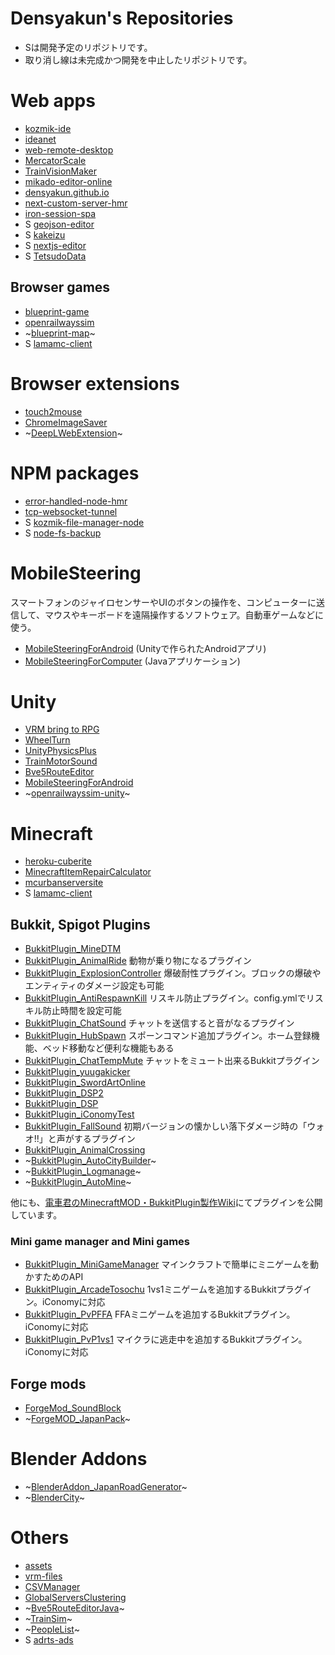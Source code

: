 # Densyakun's Repositories

- Sは開発予定のリポジトリです。
- 取り消し線は未完成かつ開発を中止したリポジトリです。

# Web apps
- [kozmik-ide](https://github.com/Densyakun/kozmik-ide)
- [ideanet](https://github.com/Densyakun/ideanet)
- [web-remote-desktop](https://github.com/Densyakun/web-remote-desktop)
- [MercatorScale](https://github.com/Densyakun/MercatorScale)
- [TrainVisionMaker](https://github.com/Densyakun/TrainVisionMaker)
- [mikado-editor-online](https://github.com/Densyakun/mikado-editor-online)
- [densyakun.github.io](https://github.com/Densyakun/densyakun.github.io)
- [next-custom-server-hmr](https://github.com/Densyakun/next-custom-server-hmr)
- [iron-session-spa](https://github.com/Densyakun/iron-session-spa)
- S [geojson-editor](https://github.com/Densyakun/geojson-editor)
- S [kakeizu](https://github.com/Densyakun/kakeizu)
- S [nextjs-editor](https://github.com/Densyakun/nextjs-editor)
- S [TetsudoData](https://github.com/Densyakun/TetsudoData)

## Browser games

- [blueprint-game](https://github.com/Densyakun/blueprint-game)
- [openrailwayssim](https://github.com/Densyakun/openrailwayssim)
- ~[blueprint-map](https://github.com/Densyakun/blueprint-map)~
- S [lamamc-client](https://github.com/Densyakun/lamamc-client)

# Browser extensions

- [touch2mouse](https://github.com/Densyakun/touch2mouse)
- [ChromeImageSaver](https://github.com/Densyakun/ChromeImageSaver)
- ~[DeepLWebExtension](https://github.com/Densyakun/DeepLWebExtension)~

# NPM packages

- [error-handled-node-hmr](https://github.com/Densyakun/error-handled-node-hmr)
- [tcp-websocket-tunnel](https://github.com/Densyakun/tcp-websocket-tunnel)
- S [kozmik-file-manager-node](https://github.com/Densyakun/kozmik-file-manager-node)
- S [node-fs-backup](https://github.com/Densyakun/node-fs-backup)

# MobileSteering

スマートフォンのジャイロセンサーやUIのボタンの操作を、コンピューターに送信して、マウスやキーボードを遠隔操作するソフトウェア。自動車ゲームなどに使う。

- [MobileSteeringForAndroid](https://github.com/Densyakun/MobileSteeringForAndroid) (Unityで作られたAndroidアプリ)
- [MobileSteeringForComputer](https://github.com/Densyakun/MobileSteeringForComputer) (Javaアプリケーション)

# Unity

- [VRM bring to RPG](https://github.com/Densyakun/vrm-bring-to-rpg)
- [WheelTurn](https://github.com/Densyakun/WheelTurn)
- [UnityPhysicsPlus](https://github.com/Densyakun/UnityPhysicsPlus)
- [TrainMotorSound](https://github.com/Densyakun/TrainMotorSound)
- [Bve5RouteEditor](https://github.com/Densyakun/Bve5RouteEditor)
- [MobileSteeringForAndroid](https://github.com/Densyakun/MobileSteeringForAndroid)
- ~[openrailwayssim-unity](https://github.com/Densyakun/openrailwayssim-unity)~

# Minecraft

- [heroku-cuberite](https://github.com/Densyakun/heroku-cuberite)
- [MinecraftItemRepairCalculator](https://github.com/Densyakun/MinecraftItemRepairCalculator)
- [mcurbanserversite](https://github.com/Densyakun/mcurbanserversite)
- S [lamamc-client](https://github.com/Densyakun/lamamc-client)

## Bukkit, Spigot Plugins

- [BukkitPlugin_MineDTM](https://github.com/Densyakun/BukkitPlugin_MineDTM)
- [BukkitPlugin_AnimalRide](https://github.com/Densyakun/BukkitPlugin_AnimalRide) 動物が乗り物になるプラグイン
- [BukkitPlugin_ExplosionController](https://github.com/Densyakun/BukkitPlugin_ExplosionController) 爆破耐性プラグイン。ブロックの爆破やエンティティのダメージ設定も可能
- [BukkitPlugin_AntiRespawnKill](https://github.com/Densyakun/BukkitPlugin_AntiRespawnKill) リスキル防止プラグイン。config.ymlでリスキル防止時間を設定可能
- [BukkitPlugin_ChatSound](https://github.com/Densyakun/BukkitPlugin_ChatSound) チャットを送信すると音がなるプラグイン
- [BukkitPlugin_HubSpawn](https://github.com/Densyakun/BukkitPlugin_HubSpawn) スポーンコマンド追加プラグイン。ホーム登録機能、ベッド移動など便利な機能もある
- [BukkitPlugin_ChatTempMute](https://github.com/Densyakun/BukkitPlugin_ChatTempMute) チャットをミュート出来るBukkitプラグイン
- [BukkitPlugin_yuugakicker](https://github.com/Densyakun/BukkitPlugin_yuugakicker)
- [BukkitPlugin_SwordArtOnline](https://github.com/Densyakun/BukkitPlugin_SwordArtOnline)
- [BukkitPlugin_DSP2](https://github.com/Densyakun/BukkitPlugin_DSP2)
- [BukkitPlugin_DSP](https://github.com/Densyakun/BukkitPlugin_DSP)
- [BukkitPlugin_iConomyTest](https://github.com/Densyakun/BukkitPlugin_iConomyTest)
- [BukkitPlugin_FallSound](https://github.com/Densyakun/BukkitPlugin_FallSound) 初期バージョンの懐かしい落下ダメージ時の「ウォオ!!」と声がするプラグイン
- [BukkitPlugin_AnimalCrossing](https://github.com/Densyakun/BukkitPlugin_AnimalCrossing)
- ~[BukkitPlugin_AutoCityBuilder](https://github.com/Densyakun/BukkitPlugin_AutoCityBuilder)~
- ~[BukkitPlugin_Logmanage](https://github.com/Densyakun/BukkitPlugin_Logmanage)~
- ~[BukkitPlugin_AutoMine](https://github.com/Densyakun/BukkitPlugin_AutoMine)~

他にも、[電車君のMinecraftMOD・BukkitPlugin製作Wiki](http://densyakunmod.wiki.fc2.com/)にてプラグインを公開しています。

### Mini game manager and Mini games

- [BukkitPlugin_MiniGameManager](https://github.com/Densyakun/BukkitPlugin_MiniGameManager) マインクラフトで簡単にミニゲームを動かすためのAPI
- [BukkitPlugin_ArcadeTosochu](https://github.com/Densyakun/BukkitPlugin_ArcadeTosochu) 1vs1ミニゲームを追加するBukkitプラグイン。iConomyに対応
- [BukkitPlugin_PvPFFA](https://github.com/Densyakun/BukkitPlugin_PvPFFA) FFAミニゲームを追加するBukkitプラグイン。iConomyに対応
- [BukkitPlugin_PvP1vs1](https://github.com/Densyakun/BukkitPlugin_PvP1vs1) マイクラに逃走中を追加するBukkitプラグイン。iConomyに対応

## Forge mods

- [ForgeMod_SoundBlock](https://github.com/Densyakun/ForgeMod_SoundBlock)
- ~[ForgeMOD_JapanPack](https://github.com/Densyakun/ForgeMOD_JapanPack)~

# Blender Addons

- ~[BlenderAddon_JapanRoadGenerator](https://github.com/Densyakun/BlenderAddon_JapanRoadGenerator)~
- ~[BlenderCity](https://github.com/Densyakun/BlenderCity)~

# Others

- [assets](https://github.com/Densyakun/assets)
- [vrm-files](https://github.com/Densyakun/vrm-files)
- [CSVManager](https://github.com/Densyakun/CSVManager)
- [GlobalServersClustering](https://github.com/Densyakun/GlobalServersClustering)
- ~[Bve5RouteEditorJava](https://github.com/Densyakun/Bve5RouteEditorJava)~
- ~[TrainSim](https://github.com/Densyakun/TrainSim)~
- ~[PeopleList](https://github.com/Densyakun/PeopleList)~
- S [adrts-ads](https://github.com/Densyakun/adrts-ads)
